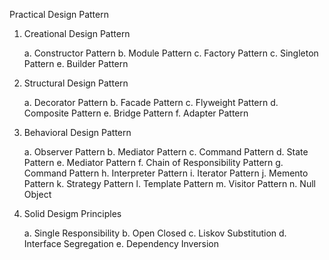 Practical Design Pattern

1. Creational Design Pattern                                            
        
   a. Constructor Pattern
   b. Module Pattern
   c. Factory Pattern
   c. Singleton Pattern
   e. Builder Pattern
   
2. Structural Design Pattern

   a. Decorator Pattern
   b. Facade Pattern
   c. Flyweight Pattern
   d. Composite Pattern
   e. Bridge Pattern
   f. Adapter Pattern
   
3. Behavioral Design Pattern

   a. Observer Pattern
   b. Mediator Pattern
   c. Command Pattern
   d. State Pattern
   e. Mediator Pattern
   f. Chain of Responsibility Pattern
   g. Command Pattern
   h. Interpreter Pattern
   i. Iterator Pattern
   j. Memento Pattern
   k. Strategy Pattern
   l. Template Pattern
   m. Visitor Pattern
   n. Null Object
   
4. Solid Desigm Principles

   a. Single Responsibility
   b. Open Closed
   c. Liskov Substitution
   d. Interface Segregation
   e. Dependency Inversion
